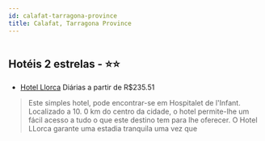 ```yaml
---
id: calafat-tarragona-province
title: Calafat, Tarragona Province
---
```


<center><img src="http://photos.hotelbeds.com/giata/17/178893/178893a_hb_a_001.jpg" alt="" /></center>


## Hotéis 2 estrelas - ⭐️⭐️

-    [Hotel Llorca](https://www.hurb.com/hoteis/calafat/hotel-llorca-JNP-JP371993?cmp=18055) Diárias a partir de R$235.51
   > Este simples hotel, pode encontrar-se em Hospitalet de l&apos;Infant. Localizado a 10. 0 km do centro da cidade, o hotel permite-lhe um fácil acesso a tudo o que este destino tem para lhe oferecer. O Hotel LLorca garante uma estadia tranquila uma vez que 

